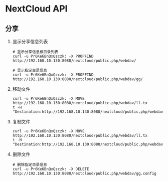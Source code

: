 # NextCloud API 

## 分享

1. 显示分享信息列表

   ```shell
   # 显示分享信息根目录列表
   curl -u Pr6Ke6BnQxQzczk: -X PROPFIND http://192.168.10.130:8080/nextcloud/public.php/webdav/
   
   # 显示指定目录信息
   curl -u Pr6Ke6BnQxQzczk: -X PROPFIND http://192.168.10.130:8080/nextcloud/public.php/webdav/gg/
   ```

2. 移动文件

   ```shell
   curl -u Pr6Ke6BnQxQzczk: -X MOVE http://192.168.10.130:8080/nextcloud/public.php/webdav/ll.tx
   t -H "Destination:http://192.168.10.130:8080/nextcloud/public.php/webdav/gg/kkss.txt"
   ```

3. 复制文件

   ```shell
   curl -u Pr6Ke6BnQxQzczk: -X MOVE http://192.168.10.130:8080/nextcloud/public.php/webdav/ll.tx
   t -H "Destination:http://192.168.10.130:8080/nextcloud/public.php/webdav/gg/kkss.txt"
   ```

4. 删除文件

   ```shell
   # 删除指定目录信息
   curl -u Pr6Ke6BnQxQzczk: -X DELETE http://192.168.10.130:8080/nextcloud/public.php/webdav/gg.config
   ```

   


